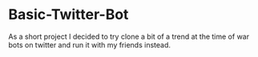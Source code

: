 # Basic-Twitter-Bot
As a short project I decided to try clone a bit of a trend at the time of war bots on twitter and run it with my friends instead.
